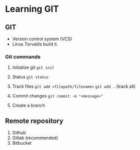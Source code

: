 # Learning GIT

## GIT

- Version control system (VCS)
- Linus Torvalds build it.

### Git commands

1. Initialize git
`git init`

2. Status
`git status`

3. Track files
`git add <filepath/filename>`
`git add .` (track all)

4. Commit changes
`git commit -m "<message>"`

5. Create a branch

## Remote repository
1. Github
2. Gitlab (recommended)
3. Bitbucket
